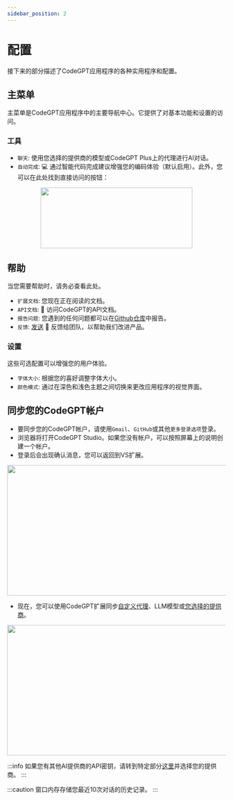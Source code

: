 ```yaml
---
sidebar_position: 2
---
```


# 配置

接下来的部分描述了CodeGPT应用程序的各种实用程序和配置。

## 主菜单

主菜单是CodeGPT应用程序中的主要导航中心。它提供了对基本功能和设置的访问。

### 工具

- `聊天`: 使用您选择的提供商的模型或CodeGPT Plus上的代理进行AI对话。
- `自动完成`: 💻 通过智能代码完成建议增强您的编码体验（默认启用）。此外，您可以在此处找到直接访问的按钮：

<p align="center"><img width="350" height="140" src="https://github.com/user-attachments/assets/fad500f4-b276-4973-b450-3bfea4784ec9"/></p>

## 帮助

当您需要帮助时，请务必查看此处。

- `扩展文档`: 您现在正在阅读的文档。
- `API文档`: 📝 访问CodeGPT的API文档。
- `报告问题`: 您遇到的任何问题都可以在[Github仓库](https://github.com/JudiniLabs/code-gpt-docs/issues)中报告。
- `反馈`: [发送](https://codegpt.canny.io/requests) 💌 反馈给团队，以帮助我们改进产品。

### 设置

这些可选配置可以增强您的用户体验。

- `字体大小`: 根据您的喜好调整字体大小。
- `颜色模式`: 通过在深色和浅色主题之间切换来更改应用程序的视觉界面。

## 同步您的CodeGPT帐户

- 要同步您的CodeGPT帐户，请使用`Gmail`、`GitHub`或其他`更多登录选项`登录。
- 浏览器将打开CodeGPT Studio。如果您没有帐户，可以按照屏幕上的说明创建一个帐户。
- 登录后会出现确认消息，您可以返回到VS扩展。

<p align="center"><img width="550" height="300" src="https://github.com/user-attachments/assets/06f76e59-524a-488e-82e5-c8836fd9302d"/></p>

- 现在，您可以使用CodeGPT扩展同步[自定义代理](https://docs.codegpt.co/docs/tutorial-features/chat_code_gpt)、LLM模型或[您选择的提供商](https://docs.codegpt.co/docs/category/-ai-providers)。

<p align="center"><img width="550" height="300" src="https://github.com/user-attachments/assets/8ba019c9-200e-4609-8f6c-ba5b25ce0bfc"/></p>

:::info
如果您有其他AI提供商的API密钥，请转到特定部分[这里](https://docs.codegpt.co/docs/category/-ai-providers)并选择您的提供商。
:::

:::caution
窗口内存存储您最近10次对话的历史记录。
:::